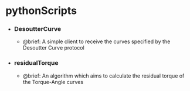 # pythonScripts

- ### DesoutterCurve

  - @brief: A simple client to receive the curves specified by the Desoutter Curve protocol

- ### residualTorque

  - @brief: An algorithm which aims to calculate the residual torque of the Torque-Angle curves

